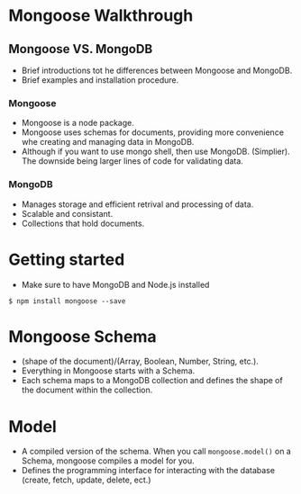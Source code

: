# Mongoose Walkthrough

## Mongoose VS. MongoDB

- Brief introductions tot he differences between Mongoose and MongoDB. 
- Brief examples and installation procedure.

### Mongoose 

- Mongoose is a node package.
- Mongoose uses schemas for documents, providing more convenience whe creating and managing data in MongoDB.
- Although if you want to use mongo shell, then use MongoDB. (Simplier). The downside being larger lines of code for validating data.

### MongoDB

- Manages storage and efficient retrival and processing of data.
- Scalable and consistant.
- Collections that hold documents. 


# Getting started

- Make sure to have MongoDB and Node.js installed

`$ npm install mongoose --save`

# Mongoose Schema 

- (shape of the document)/(Array, Boolean, Number, String, etc.).
- Everything in Mongoose starts with a Schema. 
- Each schema maps to a MongoDB collection and defines the shape of the document within the collection.

# Model

- A compiled version of the schema. When you call `mongoose.model()` on a Schema, mongoose compiles a model for you.
- Defines the programming interface for interacting with the database (create, fetch, update, delete,  ect.)



